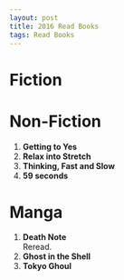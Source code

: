 ```yaml
---
layout: post
title: 2016 Read Books
tags: Read Books
---
```


Fiction
=======

Non-Fiction
===========

1. **Getting to Yes**
1. **Relax into Stretch**
1. **Thinking, Fast and Slow**
1. **59 seconds**

Manga
=====

1. **Death Note**  
    Reread.
1. **Ghost in the Shell**
1. **Tokyo Ghoul**

